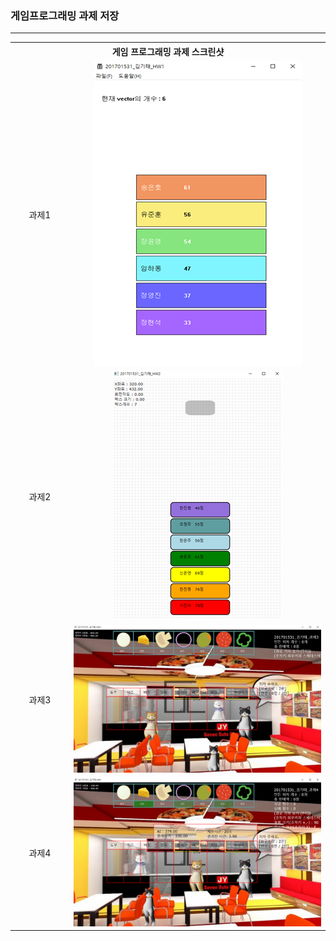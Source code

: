 <h3>게임프로그래밍 과제 저장</h3> <hr>

<table style="border:1px; text-align:center;">
  <th colspan="2"> 게임 프로그래밍 과제 스크린샷 </th>
  <tr>
    <td width="80">과제1</td>
    <td><div style="text-align : center;"><img src="HW1\hw1.png"></div></td>
  </tr>
  <tr>
    <td>과제2</td>
    <td><div style="text-align : center;"><img src="HW2\hw2.png"></div></td>
  </tr>
  <tr>
    <td>과제3</td>
    <td><div style="text-align : center;"><img src="HW3\hw3.png" width="1000"></div></td>
  </tr>
  <tr>
    <td>과제4</td>
    <td><div style="text-align : center;"><img src="HW4\hw4.png" width="1000"></div></td>
  </tr>
</table>

